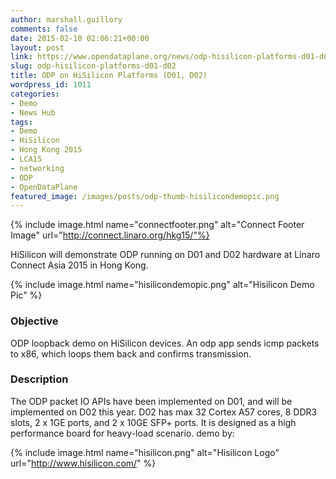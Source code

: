 ```yaml
---
author: marshall.guillory
comments: false
date: 2015-02-10 02:06:21+00:00
layout: post
link: https://www.opendataplane.org/news/odp-hisilicon-platforms-d01-d02/
slug: odp-hisilicon-platforms-d01-d02
title: ODP on HiSilicon Platforms (D01, D02)
wordpress_id: 1011
categories:
- Demo
- News Hub
tags:
- Demo
- HiSilicon
- Hong Kong 2015
- LCA15
- networking
- ODP
- OpenDataPlane
featured_image: /images/posts/odp-thumb-hisilicondemopic.png
---
```


{% include image.html name="connectfooter.png" alt="Connect Footer Image" url="http://connect.linaro.org/hkg15/"%}

HiSilicon will demonstrate ODP running on D01 and D02 hardware at Linaro Connect Asia 2015 in Hong Kong.

{% include image.html name="hisilicondemopic.png" alt="Hisilicon Demo Pic" %}

### Objective

ODP loopback demo on HiSilicon devices. An odp app sends icmp packets to x86, which loops them back and confirms transmission.

### Description


The ODP packet IO APIs have been implemented on D01, and will be implemented on D02 this year. D02 has max 32 Cortex A57 cores, 8 DDR3 slots, 2 x 1GE ports, and 2 x 10GE SFP+ ports. It is designed as a high performance board for heavy-load scenario.
demo by:

{% include image.html name="hisilicon.png" alt="Hisilicon Logo" url="http://www.hisilicon.com/" %}
